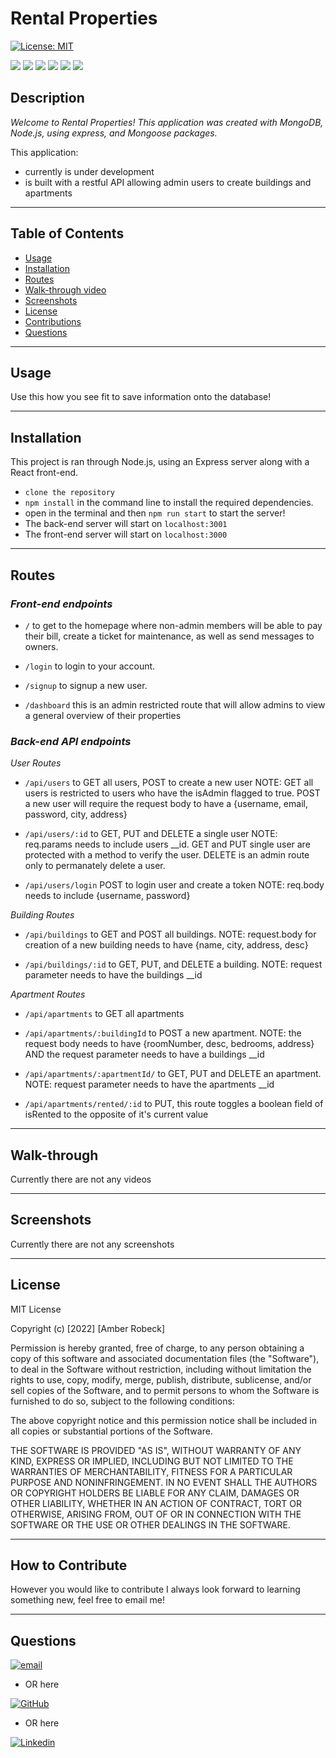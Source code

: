 # Rental Properties

[![License: MIT](https://img.shields.io/badge/License-MIT-yellow.svg)](https://opensource.org/licenses/MIT)

<p float="left">
<img src="https://img.shields.io/badge/GIT-E44C30?style=for-the-badge&logo=git&logoColor=white" />
<img src="https://img.shields.io/badge/JavaScript-323330?style=for-the-badge&logo=javascript&logoColor=F7DF1E" />
<img src="https://img.shields.io/badge/Node.js-339933?style=for-the-badge&logo=nodedotjs&logoColor=white" />
<img src="https://img.shields.io/badge/Express.js-000000?style=for-the-badge&logo=express&logoColor=white" />
<img src="https://img.shields.io/badge/MongoDB-4EA94B?style=for-the-badge&logo=mongodb&logoColor=white" />
<img src="https://img.shields.io/badge/Insomnia-5849be?style=for-the-badge&logo=Insomnia&logoColor=white" />
</p>

## Description

_Welcome to Rental Properties! This application was created with MongoDB, Node.js, using express, and Mongoose packages._

This application:

- currently is under development
- is built with a restful API allowing admin users to create buildings and apartments

---

## Table of Contents

- [Usage](#usage)
- [Installation](#installation)
- [Routes](#routes)
- [Walk-through video](#walk-through)
- [Screenshots](#screenshots)
- [License](#license)
- [Contributions](#how-to-contribute)
- [Questions](#questions)

---

## Usage

Use this how you see fit to save information onto the database!

---

## Installation

This project is ran through Node.js, using an Express server along with a React front-end.

- `clone the repository`
- `npm install` in the command line to install the required dependencies.
- open in the terminal and then `npm run start` to start the server!
- The back-end server will start on `localhost:3001`
- The front-end server will start on `localhost:3000`

---

## Routes

### _Front-end endpoints_

- `/` to get to the homepage where non-admin members will be able to pay their bill, create a ticket for maintenance, as well as send messages to owners.

- `/login` to login to your account.

- `/signup` to signup a new user.

- `/dashboard` this is an admin restricted route that will allow admins to view a general overview of their properties

### _Back-end API endpoints_

_User Routes_

- `/api/users` to GET all users, POST to create a new user NOTE: GET all users is restricted to users who have the isAdmin flagged to true. POST a new user will require the request body to have a {username, email, password, city, address}

- `/api/users/:id` to GET, PUT and DELETE a single user NOTE: req.params needs to include users \_\_id. GET and PUT single user are protected with a method to verify the user. DELETE is an admin route only to permanately delete a user.

- `/api/users/login` POST to login user and create a token NOTE: req.body needs to include {username, password}

_Building Routes_

- `/api/buildings` to GET and POST all buildings. NOTE: request.body for creation of a new building needs to have {name, city, address, desc}

- `/api/buildings/:id` to GET, PUT, and DELETE a building. NOTE: request parameter needs to have the buildings \_\_id

_Apartment Routes_

- `/api/apartments` to GET all apartments

- `/api/apartments/:buildingId` to POST a new apartment. NOTE: the request body needs to have {roomNumber, desc, bedrooms, address} AND the request parameter needs to have a buildings \_\_id

- `/api/apartments/:apartmentId/` to GET, PUT and DELETE an apartment. NOTE: request parameter needs to have the apartments \_\_id

- `/api/apartments/rented/:id` to PUT, this route toggles a boolean field of isRented to the opposite of it's current value

---

## Walk-through

Currently there are not any videos

---

## Screenshots

Currently there are not any screenshots

---

## License

MIT License

Copyright (c) [2022] [Amber Robeck]

Permission is hereby granted, free of charge, to any person obtaining a copy
of this software and associated documentation files (the "Software"), to deal
in the Software without restriction, including without limitation the rights
to use, copy, modify, merge, publish, distribute, sublicense, and/or sell
copies of the Software, and to permit persons to whom the Software is
furnished to do so, subject to the following conditions:

The above copyright notice and this permission notice shall be included in all
copies or substantial portions of the Software.

THE SOFTWARE IS PROVIDED "AS IS", WITHOUT WARRANTY OF ANY KIND, EXPRESS OR
IMPLIED, INCLUDING BUT NOT LIMITED TO THE WARRANTIES OF MERCHANTABILITY,
FITNESS FOR A PARTICULAR PURPOSE AND NONINFRINGEMENT. IN NO EVENT SHALL THE
AUTHORS OR COPYRIGHT HOLDERS BE LIABLE FOR ANY CLAIM, DAMAGES OR OTHER
LIABILITY, WHETHER IN AN ACTION OF CONTRACT, TORT OR OTHERWISE, ARISING FROM,
OUT OF OR IN CONNECTION WITH THE SOFTWARE OR THE USE OR OTHER DEALINGS IN THE
SOFTWARE.

---

## How to Contribute

However you would like to contribute I always look forward to learning something new, feel free to email me!

---

## Questions

[![email](https://img.shields.io/badge/Gmail-D14836?style=for-the-badge&logo=gmail&logoColor=white)](mailto:arr5533@gmail.com)

- OR here

[![GitHub](https://img.shields.io/badge/GitHub-100000?style=for-the-badge&logo=github&logoColor=white)](https://github.com/Amber-Robeck)

- OR here

[![Linkedin](https://img.shields.io/badge/LinkedIn-0077B5?style=for-the-badge&logo=linkedin&logoColor=white)](https://www.linkedin.com/in/amber-robeck/)
